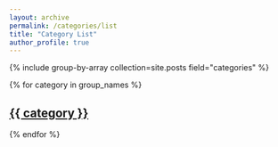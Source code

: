 ```yaml
---
layout: archive
permalink: /categories/list
title: "Category List"
author_profile: true
---
```


{% include group-by-array collection=site.posts field="categories" %}

{% for category in group_names %}
  <!--{% assign posts = group_items[forloop.index0] %}-->
  <h2 class="archive__subtitle"><a href="./#{{ category }}">{{ category }}</a></h2>
{% endfor %}